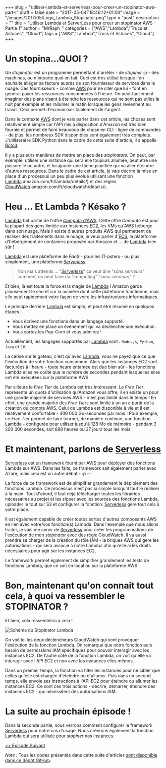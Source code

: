 +++
slug = "utiliser-lambda-et-serverless-pour-creer-un-stopinator-aws-part-I"
draft = false
date = "2017-05-04T18:46:12+01:00"
image = "/images/2017/05/Logo_Lambda_Stopinator.png"
type = "post"
description = ""
title = "Utiliser Lambda et ServerLess pour creer un stopinator AWS - Partie 1"
author = "MrRaph_"
categories = ["AWS","Lambda","Trucs et Astuces", "Cloud"]
tags = ["AWS","Lambda","Trucs et Astuces", "Cloud"]
+++

# Un stopina...QUOI ?

Un _stopinator_ est un programme permettant d'arrêter - de _stopiner_ :p - des machines, ou n'importe quoi en fait. Ceci est très utilisé lorsque l'on souhaite alléger sa facture auprès de son fournisseur de services dans le nuage. Ces fournisseurs - comme [AWS](https://aws.amazon.com/fr/what-is-aws/) pour ne citer que lui - font en général payer les ressources consommées à l'heure. On peut facilement imaginer des plans visant à éteindre les ressources qui ne sont pas utiles la nuit par exemple et les rallumer le matin lorsque les gens reviennent au travail. Ceci permet d'économiser facilement de l'argent.

Dans le contexte [AWS](https://aws.amazon.com/fr/what-is-aws/) dont je vais parler dans cet article, les choses sont relativement simple car l'API mis à disposition d'Amazon est très bien fournie et permet de faire beaucoup de chose en CLI - ligne de commandes - de plus, les nombreux SDK disponibles sont également très complets. J'utiliserai le SDK Python dans le cadre de cette suite d'article, il s'appelle [Boto3](https://aws.amazon.com/fr/sdk-for-python/).

Il y a plusieurs manières de mettre en place des _stopinators_. On peut, par exemple, utiliser une instance qui sera elle toujours allumée, peut être une passerelle ou autre, et lui ajouter une tâche planifiée qui va aller éteindre d'autres ressources. Dans le cadre de cet article, je vais décrire la mise en place d'un processus un peu plus évolué utilisant une fonction [Lambda](https://aws.amazon.com/fr/lambda/details/).amazon.com/fr/lambda/details/) et des règles [CloudWatch](https://aws.amazon.com/fr/lambda/details/).amazon.com/fr/cloudwatch/details/).


# Heu ... Et Lambda ? Késako ?

[Lambda](https://aws.amazon.com/fr/lambda/details/) fait partie de l'offre [_Compute_ d'AWS](https://aws.amazon.com/fr/products/compute/). Cette offre _Compute_ est pour la plupart des gens limitée aux instances [EC2](https://aws.amazon.com/fr/ec2/), les VMs qu'AWS héberge dans son nuage. Mais il existe d'autres produits AWS qui permettent de réaliser des traitements dans le nuage, je veux parler d'[ECS](https://aws.amazon.com/fr/ecs/), la plateforme d'hébergement de containers proposée par Amazon et ... de [Lambda](https://aws.amazon.com/fr/lambda/details/) bien sûr !

[Lambda](https://aws.amazon.com/fr/lambda/details/) est une plateforme de *FaaS* - pour les IT-psters - ou plus simplement, une plateforme *[Serverless](http://www.serverless.com/)*.

> Non mais attends ... "*[Serverless](http://www.serverless.com/)*" ça veut dire "_sans serveurs_" comment on peut faire du "computing" "_sans serveurs_" ?

Et bien, là est toute la force et la magie de [Lambda](https://aws.amazon.com/fr/lambda/details/) ! Amazon garde jalousement le secret sur la manière dont cette plateforme fonctionne, mais elle peut rapidement votre façon de voire les infrastructures informatiques.

Le principe derrière [Lambda](https://aws.amazon.com/fr/lambda/details/) est simple, et peut être résumé en quelques étapes :

- Vous écrivez une fonctions dans un langage supporté.
- Vous mettez en place un événement qui va déclencher son exécution.
- Vous sortez les Pop-Corn et vous admirez !


Actuellement, les langages supportés par [Lambda](https://aws.amazon.com/fr/lambda/details/) sont : `Node.js`, `Python`, `Java` et `C#`.

La cerise sur le gateau, c'est qu'avec [Lambda](https://aws.amazon.com/fr/lambda/details/), vous ne payez que ce que l'exécution de votre fonction consomme. Alors que les instances EC2 sont facturées à l'heure - toute heure entamée est due bien sûr - les fonctions Lambda elles ne coûte que le nombre de secondes pendant lesquelles elles ont été exécutées sur la plateforme AWS.

Par ailleurs le _Free Tier_ de Lambda est très intéressant. Le _Free Tier_ représente un quota d'utilisation qu'Amazon vous offre, il en existe un pour une grande majorité de services AWS - n'est pas limité dans le temps ! En effet, une grande majorité des _Free Tiers_ sont limité à un an à partir de la création du compte AWS. Celui de Lambda est disponible à vie et il est relativement confortable - 400 000 Go-secondes par mois ! Pour exemple, ce _Free Tier_ permet de faire tourner, de manière continue, une fonction Lambda - configurée pour utiliser jusqu'à 128 Mo de mémoire - pendant 3 200 000 secondes, soit 888 heures ou 37 jours tous les mois.


# Et maintenant, parlons de [Serverless](http://www.serverless.com/)


[Serverless](https://serverless.com) est un framework fourni par AWS pour déployer des fonctions Lambda sur AWS. Dans les faits, ce framework sait également parler avec Azure, mais ceci est un autre débat - :p - !

La force de ce framework est de simplifier grandement le déploiement des fonctions Lambda. Ce processus n'est pas si simple lorsqu'il faut le réaliser à la main. Tout d'abord, il faut déjà télécharger toutes les librairies nécessaires au projet et les zipper avec les sources des fonctions Lambda, uploader le tout sur S3 et configurer la fonction. [Serverless](https://serverless.com) gère tout cela à votre place.

Il est également capable de créer toutes sortes d'autres composants AWS en lien avec votre/vos fonction(s) Lambda. Dans l'exemple que nous allons traiter, je vais me servir de [Serverless](https://serverless.com) pour créer les programmations de l'exécution de mon _stopinator_ avec des règle CloudWatch. Il va aussi prendre se charger de la création du rôle IAM - la briques AWS qui gère les autorisations - qui sera associé à notre Lamdba afin qu'elle ai les droits nécessaires pour agir sur les instances EC2.

Le framework permet également de simplifier grandement les tests de fonctions Lambda, que ce soit en local ou sur la plateforme AWS.

# Bon, maintenant qu'on connait tout cela, à quoi va ressembler le STOPINATOR ?

Et bien, cela ressemblera à cela !

![Schéma du Stopinator Lambda](/images/2017/05/Lambda_Stopinator.png)

On voit ici les deux déclencheurs CloudWatch qui vont provoquer l'exécution de la fonction Lambda. On remarque que notre fonction aura besoin de permissions IAM spécifiques pour pouvoir interagir avec les instances EC2. De l'autre côté de la fonction Lambda, on voit qu'elle va interagir avec l'API EC2 et non avec les instances elles mêmes.

Dans un premier temps, la fonction va filter les instances pour ne cibler que celles qu'elle est chargée d'éteindre ou d'allumer. Puis dans un second temps, elle envoie ses instructions à l'API EC2 pour éteindre ou allumer les instances EC2. Ce sont ces trois actions - décrire, démarrer, éteindre des instances EC2 - qui nécessitent des autorisations IAM.

# La suite au prochain épisode !

Dans la seconde partie, nous verrons comment configurer le framework [Serverless](http://www.serverless.com/) pour notre cas d'usage. Nous créerons également la fonction Lambda qui sera utilisée pour _stopiner_ nos instances.

[>> Épisode Suivant](https://techan.fr/utiliser-lambda-et-serverless-pour-creer-un-stopinator-aws-part-ii/)

*Note :* Tous les codes présentés dans cette suite d'articles [sont disponible dans ce dépôt GitHub](https://github.com/MrRaph/article-stopinator).
